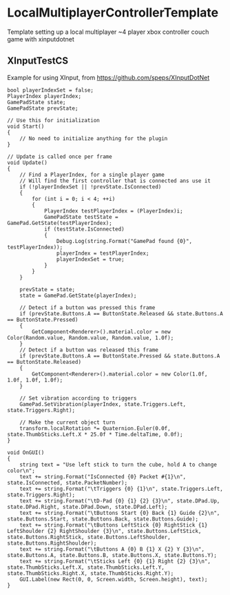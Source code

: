 # LocalMultiplayerControllerTemplate
Template setting up a local multiplayer ~4 player xbox controller couch game with xinputdotnet


## XInputTestCS
Example for using XInput, from https://github.com/speps/XInputDotNet

    bool playerIndexSet = false;
    PlayerIndex playerIndex;
    GamePadState state;
    GamePadState prevState;

    // Use this for initialization
    void Start()
    {
        // No need to initialize anything for the plugin
    }

    // Update is called once per frame
    void Update()
    {
        // Find a PlayerIndex, for a single player game
        // Will find the first controller that is connected ans use it
        if (!playerIndexSet || !prevState.IsConnected)
        {
            for (int i = 0; i < 4; ++i)
            {
                PlayerIndex testPlayerIndex = (PlayerIndex)i;
                GamePadState testState = GamePad.GetState(testPlayerIndex);
                if (testState.IsConnected)
                {
                    Debug.Log(string.Format("GamePad found {0}", testPlayerIndex));
                    playerIndex = testPlayerIndex;
                    playerIndexSet = true;
                }
            }
        }

        prevState = state;
        state = GamePad.GetState(playerIndex);

        // Detect if a button was pressed this frame
        if (prevState.Buttons.A == ButtonState.Released && state.Buttons.A == ButtonState.Pressed)
        {
            GetComponent<Renderer>().material.color = new Color(Random.value, Random.value, Random.value, 1.0f);
        }
        // Detect if a button was released this frame
        if (prevState.Buttons.A == ButtonState.Pressed && state.Buttons.A == ButtonState.Released)
        {
            GetComponent<Renderer>().material.color = new Color(1.0f, 1.0f, 1.0f, 1.0f);
        }

        // Set vibration according to triggers
        GamePad.SetVibration(playerIndex, state.Triggers.Left, state.Triggers.Right);

        // Make the current object turn
        transform.localRotation *= Quaternion.Euler(0.0f, state.ThumbSticks.Left.X * 25.0f * Time.deltaTime, 0.0f);
    }

    void OnGUI()
    {
        string text = "Use left stick to turn the cube, hold A to change color\n";
        text += string.Format("IsConnected {0} Packet #{1}\n", state.IsConnected, state.PacketNumber);
        text += string.Format("\tTriggers {0} {1}\n", state.Triggers.Left, state.Triggers.Right);
        text += string.Format("\tD-Pad {0} {1} {2} {3}\n", state.DPad.Up, state.DPad.Right, state.DPad.Down, state.DPad.Left);
        text += string.Format("\tButtons Start {0} Back {1} Guide {2}\n", state.Buttons.Start, state.Buttons.Back, state.Buttons.Guide);
        text += string.Format("\tButtons LeftStick {0} RightStick {1} LeftShoulder {2} RightShoulder {3}\n", state.Buttons.LeftStick, state.Buttons.RightStick, state.Buttons.LeftShoulder, state.Buttons.RightShoulder);
        text += string.Format("\tButtons A {0} B {1} X {2} Y {3}\n", state.Buttons.A, state.Buttons.B, state.Buttons.X, state.Buttons.Y);
        text += string.Format("\tSticks Left {0} {1} Right {2} {3}\n", state.ThumbSticks.Left.X, state.ThumbSticks.Left.Y, state.ThumbSticks.Right.X, state.ThumbSticks.Right.Y);
        GUI.Label(new Rect(0, 0, Screen.width, Screen.height), text);
    }
